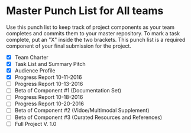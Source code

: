# Master Punch List for All teams

Use this punch list to keep track of project components as your team completes and commits them to your master repository. To mark a task complete, put an "X" inside the two brackets. This punch list is a required component of your final submission for the project. 

- [x] Team Charter 
- [x] Task List and Summary Pitch
- [x] Audience Profile
- [X] Progress Report 10-11-2016
- [ ] Progress Report 10-13-2016
- [ ] Beta of Component #1 (Documentation Set)
- [ ] Progress Report 10-18-2016
- [ ] Progress Report 10-20-2016
- [ ] Beta of Component #2 (Vidoe/Multimodal Supplement) 
- [ ] Beta of Component #3 (Curated Resources and References) 
- [ ] Full Project V. 1.0 
